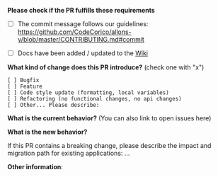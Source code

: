 **Please check if the PR fulfills these requirements**
- [ ] The commit message follows our guidelines: https://github.com/CodeCorico/allons-y/blob/master/CONTRIBUTING.md#commit
- [ ] Docs have been added / updated to the [Wiki](https://allons-y.io/wiki)


**What kind of change does this PR introduce?** (check one with "x")
```
[ ] Bugfix
[ ] Feature
[ ] Code style update (formatting, local variables)
[ ] Refactoring (no functional changes, no api changes)
[ ] Other... Please describe:
```

**What is the current behavior?** (You can also link to open issues here)



**What is the new behavior?**



If this PR contains a breaking change, please describe the impact and migration path for existing applications: ...


**Other information**:
